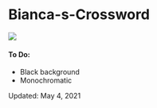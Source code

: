 # Bianca-s-Crossword
<img src="color-crossword.gif" />

<h4>To Do: </h4>
<ul> 
  <li>Black background</li>
  <li>Monochromatic </li>
</ul>

<p>Updated: May 4, 2021 </p>
